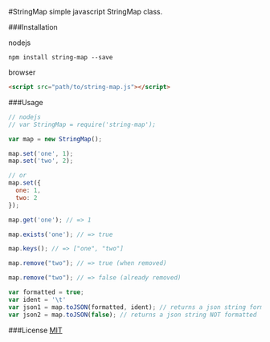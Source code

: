 #StringMap
simple javascript StringMap class.

###Installation

nodejs
```
npm install string-map --save
```

browser
```html
<script src="path/to/string-map.js"></script>
```

###Usage

```javascript
// nodejs
// var StringMap = require('string-map');

var map = new StringMap();

map.set('one', 1);
map.set('two', 2);

// or
map.set({
  one: 1,
  two: 2
});

map.get('one'); // => 1

map.exists('one'); // => true

map.keys(); // => ["one", "two"]

map.remove("two"); // => true (when removed)

map.remove("two"); // => false (already removed)

var formatted = true;
var ident = '\t'
var json1 = map.toJSON(formatted, ident); // returns a json string formatted
var json2 = map.toJSON(false); // returns a json string NOT formatted
```

###License
[MIT](luizbills.mit-license.org)
